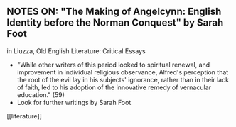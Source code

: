 ## NOTES ON: "The Making of Angelcynn: English Identity before the Norman Conquest" by Sarah Foot

in Liuzza, Old English Literature: Critical Essays

* "While other writers of this period looked to spiritual renewal, and improvement in individual religious observance, Alfred's perception that the root of the evil lay in his subjects' ignorance, rather than in their lack of faith, led to his adoption of the innovative remedy of vernacular education." (59)
* Look for further writings by Sarah Foot

[[literature]]
